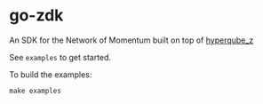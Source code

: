 # go-zdk

An SDK for the Network of Momentum built on top of [hyperqube_z](https://github.com/hypercore-one/hyperqube_z)

See `examples` to get started.

To build the examples:

```shell
make examples
```